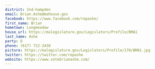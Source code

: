 ```yaml
---
district: 2nd-hampden
email: Brian.Ashe@mahouse.gov
facebook: https://www.facebook.com/repashe/
first_name: Brian
hometown: Longmeadow
house_url: https://malegislature.gov/Legislators/Profile/BMA1
last_name: Ashe
party: D
phone: (617) 722-2430
picture: https://malegislature.gov/Legislators/Profile/170/BMA1.jpg
twitter: https://twitter.com/repashe
website: https://www.votebrianashe.com/
---
```

